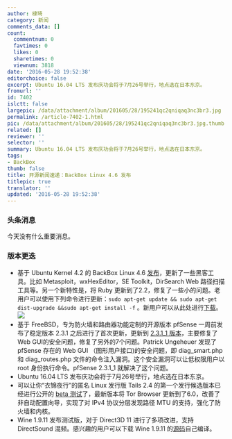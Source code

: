 ```yaml
---
author: 棣琦
category: 新闻
comments_data: []
count:
  commentnum: 0
  favtimes: 0
  likes: 0
  sharetimes: 0
  viewnum: 3818
date: '2016-05-28 19:52:38'
editorchoice: false
excerpt: Ubuntu 16.04 LTS 发布庆功会将于7月26号举行，地点选在日本东京。
fromurl: ''
id: 7402
islctt: false
largepic: /data/attachment/album/201605/28/195241qc2qniqaq3nc3br3.jpg
permalink: /article-7402-1.html
pic: /data/attachment/album/201605/28/195241qc2qniqaq3nc3br3.jpg.thumb.jpg
related: []
reviewer: ''
selector: ''
summary: Ubuntu 16.04 LTS 发布庆功会将于7月26号举行，地点选在日本东京。
tags:
- BackBox
thumb: false
title: 开源新闻速递：BackBox Linux 4.6 发布
titlepic: true
translator: ''
updated: '2016-05-28 19:52:38'
---
```


### 头条消息


今天没有什么重要消息。


### 版本更迭


* 基于 Ubuntu Kernel 4.2 的 BackBox Linux 4.6 [发布](https://backbox.org/portal/blog/backbox-linux-46-released)，更新了一些黑客工具。比如 Metasploit，wxHexEditor，SE Toolkit，DirSearch Web 路径扫描工具等。另一个新特性是，将 Ruby 更新到了2.2，修复了一些小的问题。老用户可以使用下列命令进行更新：`sudo apt-get update && sudo apt-get dist-upgrade &&sudo apt-get install -f` 。新用户可以从此处进行[下载](http://linux.softpedia.com/get/System/Operating-Systems/Linux-Distributions/Backbox-Linux-64079.shtml#download)。  
![](/data/attachment/album/201605/28/195241qc2qniqaq3nc3br3.jpg)
* 基于 FreeBSD，专为防火墙和路由器功能定制的开源版本 pfSense 一周前发布了稳定版本 2.3.1 之后进行了首次更新，更新到 [2.3.1\_1 版本](https://blog.pfsense.org/?p=2068)，主要修复了Web GUI的安全问题，修复了另外的7个问题。Patrick Ungeheuer 发现了pfSense 存在的 Web GUI （图形用户接口)的安全问题，即 diag\_smart.php 和 diag\_routes.php 文件的命令注入漏洞。这个安全漏洞可以让低权限用户以 root 身份执行命令。pfSense 2.3.1\_1 就解决了这个问题。
* Ubuntu 16.04 LTS 发布庆功会将于7月26号举行，地点选在日本东京。
* 可以让你“衣锦夜行”的匿名 Linux 发行版 Tails 2.4 的第一个发行候选版本已经进行公开的 [beta 测试](https://tails.boum.org/news/test_2.4-rc1/index.en.html)了，最新版本将 Tor Browser 更新到了6.0，改善了非自动配置向导，实现了对 IPv4 协议分层发现路径 MTU 的支持，强化了防火墙和内核。
* Wine 1.9.11 发布测试版，对于 Direct3D 11 进行了多项改进，支持 DirectSound 混频。感兴趣的用户可以下载 Wine 1.9.11 的[源码](http://linux.softpedia.com/get/System/Emulators/Wine-148.shtml#download)自己编译。